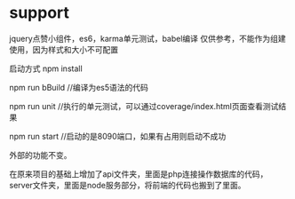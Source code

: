 # support
jquery点赞小组件，es6，karma单元测试，babel编译
仅供参考，不能作为组建使用，因为样式和大小不可配置

启动方式
npm install

npm run bBuild  //编译为es5语法的代码

npm run unit    //执行的单元测试，可以通过coverage/index.html页面查看测试结果

npm run start   //启动的是8090端口，如果有占用则启动不成功

外部的功能不变。

在原来项目的基础上增加了api文件夹，里面是php连接操作数据库的代码，server文件夹，里面是node服务部分，将前端的代码也搬到了里面。



